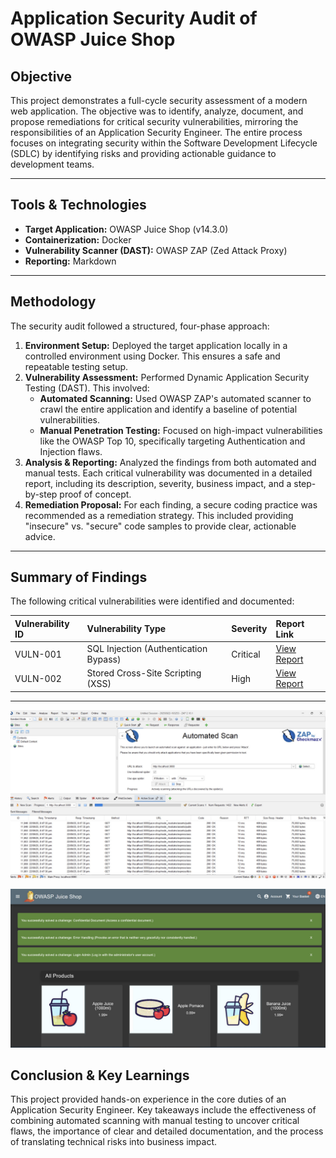 # Application Security Audit of OWASP Juice Shop

## Objective
This project demonstrates a full-cycle security assessment of a modern web application. The objective was to identify, analyze, document, and propose remediations for critical security vulnerabilities, mirroring the responsibilities of an Application Security Engineer. The entire process focuses on integrating security within the Software Development Lifecycle (SDLC) by identifying risks and providing actionable guidance to development teams.

---

## Tools & Technologies
* **Target Application:** OWASP Juice Shop (v14.3.0)
* **Containerization:** Docker
* **Vulnerability Scanner (DAST):** OWASP ZAP (Zed Attack Proxy)
* **Reporting:** Markdown

---

## Methodology

The security audit followed a structured, four-phase approach:

1.  **Environment Setup:** Deployed the target application locally in a controlled environment using Docker. This ensures a safe and repeatable testing setup.
2.  **Vulnerability Assessment:** Performed Dynamic Application Security Testing (DAST). This involved:
    * **Automated Scanning:** Used OWASP ZAP's automated scanner to crawl the entire application and identify a baseline of potential vulnerabilities.
    * **Manual Penetration Testing:** Focused on high-impact vulnerabilities like the OWASP Top 10, specifically targeting Authentication and Injection flaws.
3.  **Analysis & Reporting:** Analyzed the findings from both automated and manual tests. Each critical vulnerability was documented in a detailed report, including its description, severity, business impact, and a step-by-step proof of concept.
4.  **Remediation Proposal:** For each finding, a secure coding practice was recommended as a remediation strategy. This included providing "insecure" vs. "secure" code samples to provide clear, actionable advice.

---

## Summary of Findings

The following critical vulnerabilities were identified and documented:

| Vulnerability ID | Vulnerability Type                  | Severity | Report Link                                                 |
| :--------------- | :---------------------------------- | :------- | :---------------------------------------------------------- |
| VULN-001         | SQL Injection (Authentication Bypass) | Critical | [View Report](./vulnerability-reports/SQL-Injection-Report.md) |
| VULN-002         | Stored Cross-Site Scripting (XSS)   | High     | [View Report](./vulnerability-reports/XSS-Report.md)          |

---
![zap operations](image-1.png)

![final-result](image.png)


## Conclusion & Key Learnings
This project provided hands-on experience in the core duties of an Application Security Engineer. Key takeaways include the effectiveness of combining automated scanning with manual testing to uncover critical flaws, the importance of clear and detailed documentation, and the process of translating technical risks into business impact.
